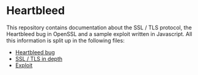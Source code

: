 Heartbleed
===
This repository contains documentation about the SSL / TLS protocol, the Heartbleed bug in OpenSSL and a sample exploit written in Javascript. All this information is split up in the following files:

- [Heartbleed bug](heartbleed.md)
- [SSL / TLS in depth](packets.md)
- [Exploit](exploit.md)